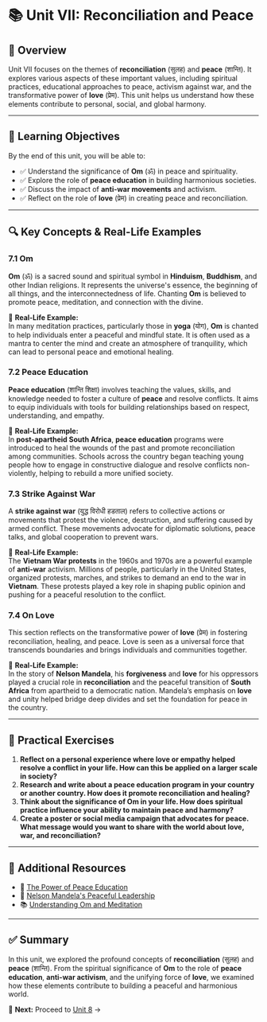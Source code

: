 # 📚 Unit VII: Reconciliation and Peace  

## 📖 Overview  
Unit VII focuses on the themes of **reconciliation** (सुलह) and **peace** (शान्ति). It explores various aspects of these important values, including spiritual practices, educational approaches to peace, activism against war, and the transformative power of **love** (प्रेम). This unit helps us understand how these elements contribute to personal, social, and global harmony.

---

## 🎯 Learning Objectives  
By the end of this unit, you will be able to:  
- ✅ Understand the significance of **Om** (ॐ) in peace and spirituality.  
- ✅ Explore the role of **peace education** in building harmonious societies.  
- ✅ Discuss the impact of **anti-war movements** and activism.  
- ✅ Reflect on the role of **love** (प्रेम) in creating peace and reconciliation.

---

## 🔍 Key Concepts & Real-Life Examples  

### **7.1 Om**  
**Om** (ॐ) is a sacred sound and spiritual symbol in **Hinduism**, **Buddhism**, and other Indian religions. It represents the universe's essence, the beginning of all things, and the interconnectedness of life. Chanting **Om** is believed to promote peace, meditation, and connection with the divine.  

📝 **Real-Life Example:**  
In many meditation practices, particularly those in **yoga** (योग), **Om** is chanted to help individuals enter a peaceful and mindful state. It is often used as a mantra to center the mind and create an atmosphere of tranquility, which can lead to personal peace and emotional healing.

### **7.2 Peace Education**  
**Peace education** (शान्ति शिक्षा) involves teaching the values, skills, and knowledge needed to foster a culture of **peace** and resolve conflicts. It aims to equip individuals with tools for building relationships based on respect, understanding, and empathy.  

📝 **Real-Life Example:**  
In **post-apartheid South Africa**, **peace education** programs were introduced to heal the wounds of the past and promote reconciliation among communities. Schools across the country began teaching young people how to engage in constructive dialogue and resolve conflicts non-violently, helping to rebuild a more unified society.

### **7.3 Strike Against War**  
A **strike against war** (युद्ध विरोधी हडताल) refers to collective actions or movements that protest the violence, destruction, and suffering caused by armed conflict. These movements advocate for diplomatic solutions, peace talks, and global cooperation to prevent wars.  

📝 **Real-Life Example:**  
The **Vietnam War protests** in the 1960s and 1970s are a powerful example of **anti-war** activism. Millions of people, particularly in the United States, organized protests, marches, and strikes to demand an end to the war in **Vietnam**. These protests played a key role in shaping public opinion and pushing for a peaceful resolution to the conflict.

### **7.4 On Love**  
This section reflects on the transformative power of **love** (प्रेम) in fostering reconciliation, healing, and peace. Love is seen as a universal force that transcends boundaries and brings individuals and communities together.  

📝 **Real-Life Example:**  
In the story of **Nelson Mandela**, his **forgiveness** and **love** for his oppressors played a crucial role in **reconciliation** and the peaceful transition of **South Africa** from apartheid to a democratic nation. Mandela’s emphasis on **love** and unity helped bridge deep divides and set the foundation for peace in the country.

---

## 📝 Practical Exercises  
1. **Reflect on a personal experience where love or empathy helped resolve a conflict in your life. How can this be applied on a larger scale in society?**  
2. **Research and write about a peace education program in your country or another country. How does it promote reconciliation and healing?**  
3. **Think about the significance of **Om** in your life. How does spiritual practice influence your ability to maintain peace and harmony?**  
4. **Create a poster or social media campaign that advocates for peace. What message would you want to share with the world about love, war, and reconciliation?**

---

## 🔗 Additional Resources  
- 📖 [The Power of Peace Education](https://www.peaceeducation.org)  
- 🎥 [Nelson Mandela's Peaceful Leadership](https://www.youtube.com/watch?v=xyz123)  
- 📚 [Understanding Om and Meditation](https://www.yogajournal.com/meditation/om-mantra)

---

## ✅ Summary  
In this unit, we explored the profound concepts of **reconciliation** (सुलह) and **peace** (शान्ति). From the spiritual significance of **Om** to the role of **peace education**, **anti-war activism**, and the unifying force of **love**, we examined how these elements contribute to building a peaceful and harmonious world. 

📌 **Next:** Proceed to [Unit 8](Unit-8_Travel_and_Adventure.md) →  
